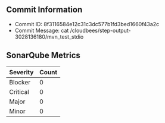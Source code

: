 ## Commit Information
- Commit ID: 8f3116584e12c31c3dc577b1fd3bed1660f43a2c
- Commit Message: cat /cloudbees/step-output-3028136180/mvn_test_stdio
## SonarQube Metrics
| Severity | Count |
|----------|-------|
| Blocker  | 0 |
| Critical | 0 |
| Major    | 0 |
| Minor    | 0 |

